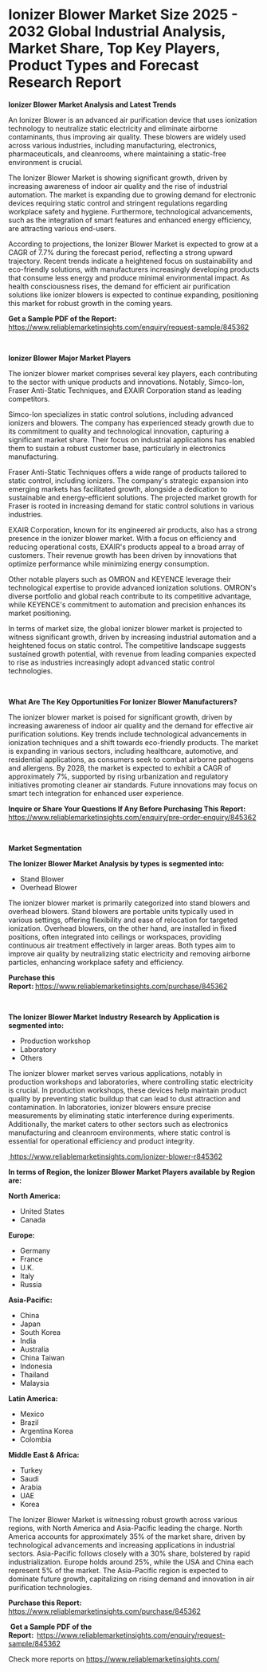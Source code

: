 <p><h1>Ionizer Blower Market Size 2025 - 2032 Global Industrial Analysis, Market Share, Top Key Players, Product Types and Forecast Research Report</h1></p><p><strong>Ionizer Blower Market Analysis and Latest Trends</strong></p>
<p><p>An Ionizer Blower is an advanced air purification device that uses ionization technology to neutralize static electricity and eliminate airborne contaminants, thus improving air quality. These blowers are widely used across various industries, including manufacturing, electronics, pharmaceuticals, and cleanrooms, where maintaining a static-free environment is crucial. </p><p>The Ionizer Blower Market is showing significant growth, driven by increasing awareness of indoor air quality and the rise of industrial automation. The market is expanding due to growing demand for electronic devices requiring static control and stringent regulations regarding workplace safety and hygiene. Furthermore, technological advancements, such as the integration of smart features and enhanced energy efficiency, are attracting various end-users.</p><p>According to projections, the Ionizer Blower Market is expected to grow at a CAGR of 7.7% during the forecast period, reflecting a strong upward trajectory. Recent trends indicate a heightened focus on sustainability and eco-friendly solutions, with manufacturers increasingly developing products that consume less energy and produce minimal environmental impact. As health consciousness rises, the demand for efficient air purification solutions like ionizer blowers is expected to continue expanding, positioning this market for robust growth in the coming years.</p></p>
<p><strong>Get a Sample PDF of the Report:&nbsp;</strong> <a href="https://www.reliablemarketinsights.com/enquiry/request-sample/845362?utm_campaign=3317&utm_medium=2&utm_source=Github&utm_content=ia&utm_term=09042025&utm_id=ionizer-blower">https://www.reliablemarketinsights.com/enquiry/request-sample/845362</a></p>
<p>&nbsp;</p>
<p><strong>Ionizer Blower Major Market Players</strong></p>
<p><p>The ionizer blower market comprises several key players, each contributing to the sector with unique products and innovations. Notably, Simco-Ion, Fraser Anti-Static Techniques, and EXAIR Corporation stand as leading competitors.</p><p>Simco-Ion specializes in static control solutions, including advanced ionizers and blowers. The company has experienced steady growth due to its commitment to quality and technological innovation, capturing a significant market share. Their focus on industrial applications has enabled them to sustain a robust customer base, particularly in electronics manufacturing.</p><p>Fraser Anti-Static Techniques offers a wide range of products tailored to static control, including ionizers. The company's strategic expansion into emerging markets has facilitated growth, alongside a dedication to sustainable and energy-efficient solutions. The projected market growth for Fraser is rooted in increasing demand for static control solutions in various industries.</p><p>EXAIR Corporation, known for its engineered air products, also has a strong presence in the ionizer blower market. With a focus on efficiency and reducing operational costs, EXAIR's products appeal to a broad array of customers. Their revenue growth has been driven by innovations that optimize performance while minimizing energy consumption.</p><p>Other notable players such as OMRON and KEYENCE leverage their technological expertise to provide advanced ionization solutions. OMRON's diverse portfolio and global reach contribute to its competitive advantage, while KEYENCE's commitment to automation and precision enhances its market positioning.</p><p>In terms of market size, the global ionizer blower market is projected to witness significant growth, driven by increasing industrial automation and a heightened focus on static control. The competitive landscape suggests sustained growth potential, with revenue from leading companies expected to rise as industries increasingly adopt advanced static control technologies.</p></p>
<p>&nbsp;</p>
<p><strong>What Are The Key Opportunities For Ionizer Blower Manufacturers?</strong></p>
<p><p>The ionizer blower market is poised for significant growth, driven by increasing awareness of indoor air quality and the demand for effective air purification solutions. Key trends include technological advancements in ionization techniques and a shift towards eco-friendly products. The market is expanding in various sectors, including healthcare, automotive, and residential applications, as consumers seek to combat airborne pathogens and allergens. By 2028, the market is expected to exhibit a CAGR of approximately 7%, supported by rising urbanization and regulatory initiatives promoting cleaner air standards. Future innovations may focus on smart tech integration for enhanced user experience.</p></p>
<p><strong>Inquire or Share Your Questions If Any Before Purchasing This Report:</strong> <a href="https://www.reliablemarketinsights.com/enquiry/pre-order-enquiry/845362?utm_campaign=3317&utm_medium=2&utm_source=Github&utm_content=ia&utm_term=09042025&utm_id=ionizer-blower">https://www.reliablemarketinsights.com/enquiry/pre-order-enquiry/845362</a></p>
<p>&nbsp;</p>
<p><strong>Market Segmentation</strong></p>
<p><strong>The Ionizer Blower Market Analysis by types is segmented into:</strong></p>
<p><ul><li>Stand Blower</li><li>Overhead Blower</li></ul></p>
<p><p>The ionizer blower market is primarily categorized into stand blowers and overhead blowers. Stand blowers are portable units typically used in various settings, offering flexibility and ease of relocation for targeted ionization. Overhead blowers, on the other hand, are installed in fixed positions, often integrated into ceilings or workspaces, providing continuous air treatment effectively in larger areas. Both types aim to improve air quality by neutralizing static electricity and removing airborne particles, enhancing workplace safety and efficiency.</p></p>
<p><strong>Purchase this Report:&nbsp;</strong><a href="https://www.reliablemarketinsights.com/purchase/845362?utm_campaign=3317&utm_medium=2&utm_source=Github&utm_content=ia&utm_term=09042025&utm_id=ionizer-blower">https://www.reliablemarketinsights.com/purchase/845362</a></p>
<p>&nbsp;</p>
<p><strong>The Ionizer Blower Market Industry Research by Application is segmented into:</strong></p>
<p><ul><li>Production workshop</li><li>Laboratory</li><li>Others</li></ul></p>
<p><p>The ionizer blower market serves various applications, notably in production workshops and laboratories, where controlling static electricity is crucial. In production workshops, these devices help maintain product quality by preventing static buildup that can lead to dust attraction and contamination. In laboratories, ionizer blowers ensure precise measurements by eliminating static interference during experiments. Additionally, the market caters to other sectors such as electronics manufacturing and cleanroom environments, where static control is essential for operational efficiency and product integrity.</p></p>
<p><a href="https://www.reliablemarketinsights.com/ionizer-blower-r845362?utm_campaign=3317&utm_medium=2&utm_source=Github&utm_content=ia&utm_term=09042025&utm_id=ionizer-blower">&nbsp;https://www.reliablemarketinsights.com/ionizer-blower-r845362</a></p>
<p><strong>In terms of Region, the Ionizer Blower Market Players available by Region are:</strong></p>
<p>
    <p> <strong> North America: </strong>
        <ul>
            <li>United States</li>
            <li>Canada</li>
        </ul>
        </p> 
    <p> <strong> Europe: </strong>
        <ul>
            <li>Germany</li>
            <li>France</li>
            <li>U.K.</li>
            <li>Italy</li>
            <li>Russia</li>
        </ul>
        </p> 
    <p> <strong> Asia-Pacific: </strong>
        <ul>
            <li>China</li>
            <li>Japan</li>
            <li>South Korea</li>
            <li>India</li>
            <li>Australia</li>
            <li>China Taiwan</li>
            <li>Indonesia</li>
            <li>Thailand</li>
            <li>Malaysia</li>
        </ul>
        </p> 
    <p> <strong> Latin America: </strong>
        <ul>
            <li>Mexico</li>
            <li>Brazil</li>
            <li>Argentina Korea</li>
            <li>Colombia</li>
        </ul>
        </p> 
    <p> <strong> Middle East & Africa: </strong>
        <ul>
            <li>Turkey</li>
            <li>Saudi</li>
            <li>Arabia</li>
            <li>UAE</li>
            <li>Korea</li>
        </ul>
    </p>
    </p>
<p><p>The Ionizer Blower Market is witnessing robust growth across various regions, with North America and Asia-Pacific leading the charge. North America accounts for approximately 35% of the market share, driven by technological advancements and increasing applications in industrial sectors. Asia-Pacific follows closely with a 30% share, bolstered by rapid industrialization. Europe holds around 25%, while the USA and China each represent 5% of the market. The Asia-Pacific region is expected to dominate future growth, capitalizing on rising demand and innovation in air purification technologies.</p></p>
<p><strong>Purchase this Report: </strong><a href="https://www.reliablemarketinsights.com/purchase/845362?utm_campaign=3317&utm_medium=2&utm_source=Github&utm_content=ia&utm_term=09042025&utm_id=ionizer-blower">https://www.reliablemarketinsights.com/purchase/845362</a></p>
<p>&nbsp;<strong>Get a Sample PDF of the Report:&nbsp;&nbsp;</strong><a href="https://www.reliablemarketinsights.com/enquiry/request-sample/845362?utm_campaign=3317&utm_medium=2&utm_source=Github&utm_content=ia&utm_term=09042025&utm_id=ionizer-blower">https://www.reliablemarketinsights.com/enquiry/request-sample/845362</a></p>
<p><strong></strong></p>
<p>Check more reports on <a href="https://www.reliablemarketinsights.com/?utm_campaign=3317&utm_medium=2&utm_source=Github&utm_content=ia&utm_term=09042025&utm_id=ionizer-blower">https://www.reliablemarketinsights.com/</a></p>